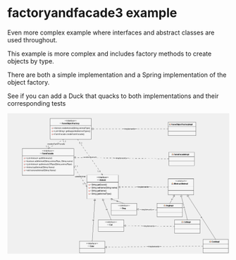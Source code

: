 
# factoryandfacade3 example

Even more complex example where interfaces and abstract classes are used throughout.

This example is more complex and includes factory methods to create objects by type. 

There are both a simple implementation and a Spring implementation of the object factory.

See if you can add a Duck that quacks to both implementations and their corresponding tests


![alt text](../../factoryandfacade/UMLfactoryandfacade/images/facadediagram2.png "Figure facadediagram2.png")
